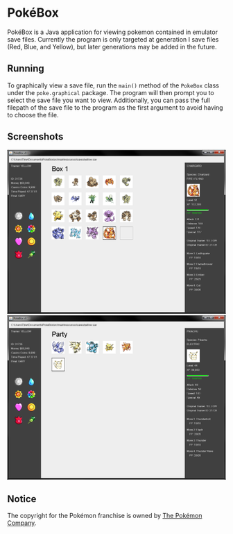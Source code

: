 # PokéBox
PokéBox is a Java application for viewing pokemon contained in emulator save files. Currently the program is only targeted at generation I save files (Red, Blue, and Yellow), but later generations may be added in the future.

## Running
To graphically view a save file, run the `main()` method of the `PokeBox` class under the `poke.graphical` package. The program will then prompt you to select the save file you want to view. Additionally, you can pass the full filepath of the save file to the program as the first argument to avoid having to choose the file.

## Screenshots
![Box View](/screenshots/box_view.png?raw=true "Box View")
![Party View](/screenshots/party_view.png?raw=true "Party View")

## Notice
The copyright for the Pokémon franchise is owned by [The Pokémon Company](http://www.pokemon.com/us/).
